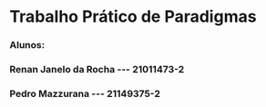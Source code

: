 # Trabalho Prático de Paradigmas

### Alunos: 
### Renan Janelo da Rocha --- 21011473-2
### Pedro Mazzurana --- 21149375-2
